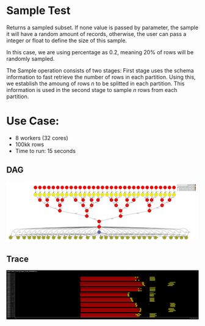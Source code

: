 # Sample Test

Returns a sampled subset. If none value is passed by parameter, the sample it will have a random amount of records, otherwise, the user can pass a integer or float to define the size of this sample.

In this case, we are using percentage as 0.2, meaning 20% of rows will be randomly sampled. 

The Sample operation consists of two stages: First stage uses the schema information to fast retrieve the number of rows in each partition. Using this, we establish the amoung of rows *n* to be splitted in each partition. This information is used in the second stage to sample *n* rows from each partition.  


# Use Case:

 - 8 workers (32 cores)
 - 100kk rows 
 - Time to run: 15 seconds


## DAG

![dag](./dag.png)


## Trace

![trace](./trace.png)




